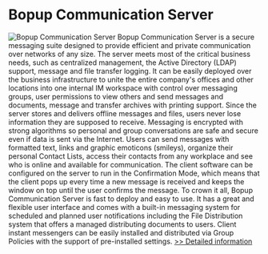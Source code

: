 # Bopup Communication Server
![Bopup Communication Server](https://mycommerce.akamaized.net/api/pimages/P193510/BIG/193510.GIF)
Bopup Communication Server is a secure messaging suite designed to provide efficient and private communication over networks of any size. The server meets most of the critical business needs, such as centralized management, the Active Directory (LDAP) support, message and file transfer logging. It can be easily deployed over the business infrastructure to unite the entire company's offices and other locations into one internal IM workspace with control over messaging groups, user permissions to view others and send messages and documents, message and transfer archives with printing support.
Since the server stores and delivers offline messages and files, users never lose information they are supposed to receive. Messaging is encrypted with strong algorithms so personal and group conversations are safe and secure even if data is sent via the Internet. Users can send messages with formatted text, links and graphic emoticons (smileys), organize their personal Contact Lists, access their contacts from any workplace and see who is online and available for communication. The client software can be configured on the server to run in the Confirmation Mode, which means that the client pops up every time a new message is received and keeps the window on top until the user confirms the message.
To crown it all, Bopup Communication Server is fast to deploy and easy to use. It has a great and flexible user interface and comes with a built-in messaging system for scheduled and planned user notifications including the File Distribution system that offers a managed distributing documents to users. Client instant messengers can be easily installed and distributed via Group Policies with the support of pre-installed settings.
[>> Detailed information](https://secure.shareit.com/shareit/product.html?productid=193510&affiliateid=200057808)